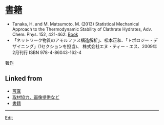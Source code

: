 ---
---
# [書籍](書籍)


* Tanaka, H. and M. Matsumoto, M. (2013) Statistical Mechanical Approach to the Thermodynamic Stability of Clathrate Hydrates, Adv. Chem. Phys. 152, 421-462. [Book](http://as.wiley.com/WileyCDA/WileyTitle/productCd-1118540360.html)
* 「ネットワーク物質のアモルファス構造解析」、松本正和、「トポロジー・デザイニング」(1セクションを担当)、 株式会社エヌ・ティー・エス、2009年2月刊行  ISBN 978-4-86043-162-4 [](https://amazon.co.jp/dp/4860431626)

[著作](著作) 


## Linked from

* [写真](写真.md)
* [取材協力、画像提供など](取材協力、画像提供など.md)
* [書籍](書籍.md)


----
[Edit](https://github.com/vitroid/vitroid.github.io/edit/master/MD/書籍.md)
